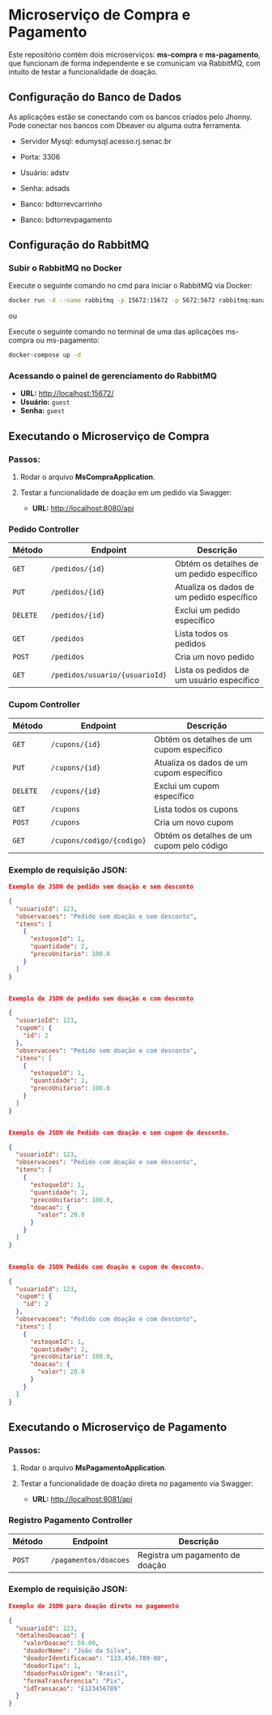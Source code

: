 # Microserviço de Compra e Pagamento

Este repositório contém dois microserviços: **ms-compra** e **ms-pagamento**, que funcionam de forma independente e se comunicam via RabbitMQ, com intuito de testar a funcionalidade de doação.


## Configuração do Banco de Dados

As aplicações estão se conectando com os bancos criados pelo Jhonny. Pode conectar nos bancos com Dbeaver ou alguma outra ferramenta.
- Servidor Mysql: edumysql.acesso.rj.senac.br
- Porta: 3306
- Usuário: adstv
- Senha: adsads

- Banco: bdtorrevcarrinho
- Banco: bdtorrevpagamento

## Configuração do RabbitMQ

### Subir o RabbitMQ no Docker

Execute o seguinte comando no cmd para iniciar o RabbitMQ via Docker:

```sh
docker run -d --name rabbitmq -p 15672:15672 -p 5672:5672 rabbitmq:management
````

ou 

Execute o seguinte comando no terminal de uma das aplicações ms-compra ou ms-pagamento:

```sh
docker-compose up -d
````

### Acessando o painel de gerenciamento do RabbitMQ

- **URL:** [http://localhost:15672/](http://localhost:15672/)  
- **Usuário:** `guest`  
- **Senha:** `guest`  

## Executando o Microserviço de Compra

### Passos:
1. Rodar o arquivo **MsCompraApplication**.
2. Testar a funcionalidade de doação em um pedido via Swagger:

   - **URL:** [http://localhost:8080/api](http://localhost:8080/api)
  
### Pedido Controller

| Método | Endpoint                | Descrição                               |
|--------|-------------------------|-------------------------------------------|
| `GET`  | `/pedidos/{id}`         | Obtém os detalhes de um pedido específico |
| `PUT`  | `/pedidos/{id}`         | Atualiza os dados de um pedido específico |
| `DELETE`| `/pedidos/{id}`         | Exclui um pedido específico              |
| `GET`  | `/pedidos`              | Lista todos os pedidos                    |
| `POST` | `/pedidos`              | Cria um novo pedido                      |
| `GET`  | `/pedidos/usuario/{usuarioId}` | Lista os pedidos de um usuário específico |

### Cupom Controller

| Método | Endpoint             | Descrição                               |
|--------|----------------------|-------------------------------------------|
| `GET`  | `/cupons/{id}`       | Obtém os detalhes de um cupom específico |
| `PUT`  | `/cupons/{id}`       | Atualiza os dados de um cupom específico |
| `DELETE`| `/cupons/{id}`       | Exclui um cupom específico              |
| `GET`  | `/cupons`            | Lista todos os cupons                     |
| `POST` | `/cupons`            | Cria um novo cupom                       |
| `GET`  | `/cupons/codigo/{codigo}` | Obtém os detalhes de um cupom pelo código |

### Exemplo de requisição JSON:

```json
Exemplo de JSON de pedido sem doação e sem desconto

{
  "usuarioId": 123,  
  "observacoes": "Pedido sem doação e sem desconto",
  "itens": [
    {
      "estoqueId": 1,
      "quantidade": 2,
      "precoUnitario": 100.0     
    }
  ]
}


Exemplo de JSON de pedido sem doação e com desconto

{
  "usuarioId": 123,
  "cupom": {
    "id": 2
  },
  "observacoes": "Pedido sem doação e com desconto",
  "itens": [
    {
      "estoqueId": 1,
      "quantidade": 2,
      "precoUnitario": 100.0     
    }
  ]
}


Exemplo de JSON de Pedido com doação e sem cupom de desconto.

{
  "usuarioId": 123,
  "observacoes": "Pedido com doação e sem desconto",
  "itens": [
    {
      "estoqueId": 1,
      "quantidade": 2,
      "precoUnitario": 100.0,
      "doacao": {
        "valor": 20.0
      }
    }
  ]	  
}


Exemplo de JSON Pedido com doação e cupom de desconto.

{
  "usuarioId": 123,
  "cupom": {
    "id": 2
  },
  "observacoes": "Pedido com doação e com desconto",
  "itens": [
    {
      "estoqueId": 1,
      "quantidade": 2,
      "precoUnitario": 100.0,
      "doacao": {
        "valor": 20.0
      }
    }
  ]
}
````

## Executando o Microserviço de Pagamento

### Passos:
1. Rodar o arquivo **MsPagamentoApplication**.
2. Testar a funcionalidade de doação direta no pagamento via Swagger:

   - **URL:** [http://localhost:8081/api](http://localhost:8081/api)
  
### Registro Pagamento Controller

| Método | Endpoint                 | Descrição                      |
|--------|--------------------------|---------------------------------|
| `POST` | `/pagamentos/doacoes`    | Registra um pagamento de doação |

### Exemplo de requisição JSON:

```json
Exemplo de JSON para doação direto no pagamento

{
  "usuarioId": 123,
  "detalhesDoacao": {
    "valorDoacao": 50.00,
    "doadorNome": "João da Silva",
    "doadorIdentificacao": "123.456.789-00",
    "doadorTipo": 1,
    "doadorPaisOrigem": "Brasil",
    "formaTransferencia": "Pix",
    "idTransacao": "E123456789"
  }
}
````
